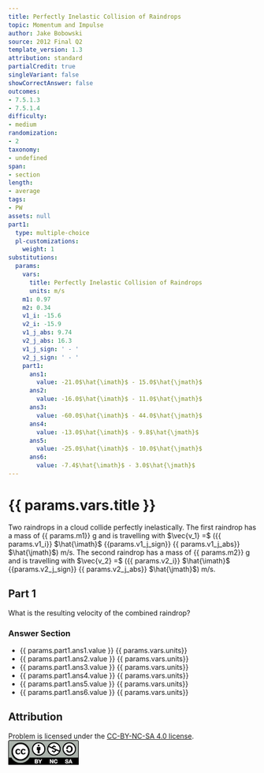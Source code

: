 ```yaml
---
title: Perfectly Inelastic Collision of Raindrops
topic: Momentum and Impulse
author: Jake Bobowski
source: 2012 Final Q2
template_version: 1.3
attribution: standard
partialCredit: true
singleVariant: false
showCorrectAnswer: false
outcomes:
- 7.5.1.3
- 7.5.1.4
difficulty:
- medium
randomization:
- 2
taxonomy:
- undefined
span:
- section
length:
- average
tags:
- PW
assets: null
part1:
  type: multiple-choice
  pl-customizations:
    weight: 1
substitutions:
  params:
    vars:
      title: Perfectly Inelastic Collision of Raindrops
      units: m/s
    m1: 0.97
    m2: 0.34
    v1_i: -15.6
    v2_i: -15.9
    v1_j_abs: 9.74
    v2_j_abs: 16.3
    v1_j_sign: ' - '
    v2_j_sign: ' - '
    part1:
      ans1:
        value: -21.0$\hat{\imath}$ - 15.0$\hat{\jmath}$
      ans2:
        value: -16.0$\hat{\imath}$ - 11.0$\hat{\jmath}$
      ans3:
        value: -60.0$\hat{\imath}$ - 44.0$\hat{\jmath}$
      ans4:
        value: -13.0$\hat{\imath}$ - 9.8$\hat{\jmath}$
      ans5:
        value: -25.0$\hat{\imath}$ - 10.0$\hat{\jmath}$
      ans6:
        value: -7.4$\hat{\imath}$ - 3.0$\hat{\jmath}$
---
```

# {{ params.vars.title }}
Two raindrops in a cloud collide perfectly inelastically. The first raindrop has a mass of {{ params.m1}} g and is travelling with $\vec{v_1} =$ ({{ params.v1_i}} $\hat{\imath}$ {{params.v1_j_sign}} {{ params.v1_j_abs}} $\hat{\jmath}$) m/s.
The second raindrop has a mass of {{ params.m2}} g and is travelling with $\vec{v_2} =$ ({{ params.v2_i}} $\hat{\imath}$ {{params.v2_j_sign}} {{ params.v2_j_abs}} $\hat{\jmath}$) m/s.

## Part 1

What is the resulting velocity of the combined raindrop?

### Answer Section

- {{ params.part1.ans1.value }} {{ params.vars.units}}
- {{ params.part1.ans2.value }} {{ params.vars.units}}
- {{ params.part1.ans3.value }} {{ params.vars.units}}
- {{ params.part1.ans4.value }} {{ params.vars.units}}
- {{ params.part1.ans5.value }} {{ params.vars.units}}
- {{ params.part1.ans6.value }} {{ params.vars.units}}

## Attribution

Problem is licensed under the [CC-BY-NC-SA 4.0 license](https://creativecommons.org/licenses/by-nc-sa/4.0/).<br> ![The Creative Commons 4.0 license requiring attribution-BY, non-commercial-NC, and share-alike-SA license.](https://raw.githubusercontent.com/firasm/bits/master/by-nc-sa.png)